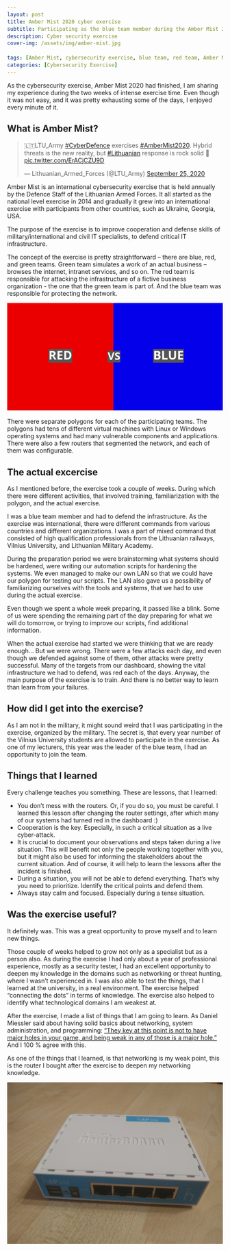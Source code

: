 ```yaml
---
layout: post
title: Amber Mist 2020 cyber exercise
subtitle: Participating as the blue team member during the Amber Mist 2020 cyber exercise
description: Cyber security exercise
cover-img: /assets/img/amber-mist.jpg

tags: [Amber Mist, cybersecurity exercise, blue team, red team, Amber Mist 2020]
categories: [Cybersecurity Exercise]
---
```

As the cybersecurity exercise, Amber Mist 2020 had finished, I am sharing my experience during the two weeks of intense exercise time. Even though it was not easy, and it was pretty exhausting some of the days, I enjoyed every minute of it.
## What is Amber Mist?

<blockquote class="twitter-tweet"><p lang="en" dir="ltr">🇱🇹LTU_Army <a href="https://twitter.com/hashtag/CyberDefence?src=hash&amp;ref_src=twsrc%5Etfw">#CyberDefence</a> exercises <a href="https://twitter.com/hashtag/AmberMist2020?src=hash&amp;ref_src=twsrc%5Etfw">#AmberMist2020</a>. Hybrid threats is the new reality, but <a href="https://twitter.com/hashtag/Lithuanian?src=hash&amp;ref_src=twsrc%5Etfw">#Lithuanian</a> response is rock solid 💪 <a href="https://t.co/ErACjCZU9D">pic.twitter.com/ErACjCZU9D</a></p>&mdash; Lithuanian_Armed_Forces (@LTU_Army) <a href="https://twitter.com/LTU_Army/status/1309493733382123521?ref_src=twsrc%5Etfw">September 25, 2020</a></blockquote> <script async src="https://platform.twitter.com/widgets.js" charset="utf-8"></script>

Amber Mist is an international cybersecurity exercise that is held annually by the Defence Staff of the Lithuanian Armed Forces. It all started as the national level exercise in 2014 and gradually it grew into an international exercise with participants from other countries, such as Ukraine, Georgia, USA.

The purpose of the exercise is to improve cooperation and defense skills of military/international and civil IT specialists, to defend critical IT infrastructure.

The concept of the exercise is pretty straightforward – there are blue, red, and green teams. Green team simulates a work of an actual business – browses the internet, intranet services, and so on. The red team is responsible for attacking the infrastructure of a fictive business organization - the one that the green team is part of. And the blue team was responsible for protecting the network.


![Red team versus blue team](/assets/img/red-vs-blue.png)

There were separate polygons for each of the participating teams. The polygons had tens of different virtual machines with Linux or Windows operating systems and had many vulnerable components and applications. There were also a few routers that segmented the network, and each of them was configurable.

## The actual excercise

As I mentioned before, the exercise took a couple of weeks. During which there were different activities, that involved training, familiarization with the polygon, and the actual exercise.

I was a blue team member and had to defend the infrastructure. As the exercise was international, there were different commands from various countries and different organizations. I was a part of mixed command that consisted of high qualification professionals from the Lithuanian railways, Vilnius University, and Lithuanian Military Academy.

During the preparation period we were brainstorming what systems should be hardened, were writing our automation scripts for hardening the systems. We even managed to make our own LAN so that we could have our polygon for testing our scripts. The LAN also gave us a possibility of familiarizing ourselves with the tools and systems, that we had to use during the actual exercise.

Even though we spent a whole week preparing, it passed like a blink. Some of us were spending the remaining part of the day preparing for what we will do tomorrow, or trying to improve our scripts, find additional information.

When the actual exercise had started we were thinking that we are ready enough… But we were wrong. There were a few attacks each day, and even though we defended against some of them, other attacks were pretty successful. Many of the targets from our dashboard, showing the vital infrastructure we had to defend, was red each of the days. Anyway, the main purpose of the exercise is to train. And there is no better way to learn than learn from your failures.

## How did I get into the exercise?

As I am not in the military, it might sound weird that I was participating in the exercise, organized by the military. The secret is, that every year number of the Vilnius University students are allowed to participate in the exercise. As one of my lecturers, this year was the leader of the blue team, I had an opportunity to join the team.

## Things that I learned
Every challenge teaches you something. These are lessons, that I learned:

* You don’t mess with the routers. Or, if you do so, you must be careful. I learned this lesson after changing the router settings, after which many of our systems had turned red in the dashboard :)
* Cooperation is the key. Especially, in such a critical situation as a live cyber-attack.
* It is crucial to document your observations and steps taken during a live situation. This will benefit not only the people working together with you, but it might also be used for informing the stakeholders about the current situation. And of course, it will help to learn the lessons after the incident is finished.
* During a situation, you will not be able to defend everything. That’s why you need to prioritize. Identify the critical points and defend them.
* Always stay calm and focused. Especially during a tense situation.

## Was the exercise useful?

It definitely was. This was a great opportunity to prove myself and to learn new things.

Those couple of weeks helped to grow not only as a specialist but as a person also. As during the exercise I had only about a year of professional experience, mostly as a security tester, I had an excellent opportunity to deepen my knowledge in the domains such as networking or threat hunting, where I wasn’t experienced in. I was also able to test the things, that I learned at the university, in a real environment. The exercise helped “connecting the dots” in terms of knowledge. The exercise also helped to identify what technological domains I am weakest at.

After the exercise, I made a list of things that I am going to  learn. As Daniel Miessler said about having solid basics about networking, system administration, and programming: [“They key at this point is not to have major holes in your game, and being weak in any of those is a major hole.”](https://danielmiessler.com/blog/build-successful-infosec-career/) And I 100 % agree with this.

As one of the things that I learned, is that networking is my weak point, this is the router I bought after the exercise to deepen my networking knowledge.

![MikroTik router that I bought](/assets/img/mikrotik.jpg)
